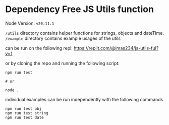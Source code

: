 # Dependency Free JS Utils function

Node Version: `v20.11.1`

`/utils` directory contains helper functions for strings, objects and dateTime.
`/example` directory contains example usages of the utils

can be run on the following repl: https://replit.com/@imas234/js-utils-ful?v=1

or by cloning the repo and running the following script:

```
npm run test

# or 

node .
```

individual examples can be run independently with the following commands

```
npm run test obj
npm run test string
npm run test date
```